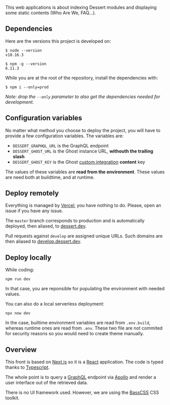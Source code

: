 
This web applications is about indexing Dessert modules and displaying some
static contents (Who Are We, FAQ...).


## Dependencies

Here are the versions this project is developed on:

```
$ node --version
v10.16.3

$ npm -g --version
6.11.3
```

While you are at the root of the repository, install the dependencies with:

```
$ npm i --only=prod
```

*Note: drop the `--only` parameter to also get the dependencies needed for
development.*


## Configuration variables

No matter what method you choose to deploy the project, you will have to
provide a few configuration variables. The variables are:

* `DESSERT_GRAPHQL_URL` is the GraphQL endpoint
* `DESSERT_GHOST_URL` is the Ghost instance URL, **withouth the trailing slash**
* `DESSERT_GHOST_KEY` is the Ghost
  [custom integration](https://ghost.org/integrations/custom-integrations/)
  **content** key

The values of these variables are **read from the environment**. These values
are need both at buildtime, and at runtime.


## Deploy remotely

Everything is managed by [Vercel](https://vercel.com/lucas-santoni/dessert), you have
nothing to do. Please, open an issue if you have any issue.

The `master` branch corresponds to production and is automatically deployed,
then aliased, to [dessert.dev](https://dessert.dev/).

Pull requests against `develop` are assigned unique URLs. Such domains
are then aliased to [develop.dessert.dev](https://develop.dessert.dev/).


## Deploy locally

While coding:

```
npm run dev
```

In that case, you are reponsible for populating the environment with needed
values.

You can also do a local serverless deployment:

```
npx now dev
```

In the case, builtime environment variables are read from `.env.build`, whereas
runtime ones are read from `.env`. These two file are not commited for security
reasons so you would need to create theme manually.


## Overview

This front is based on [Next.js](https://nextjs.org/) so it is a
[React](https://fr.reactjs.org/) application. The code is typed thanks to
[Typescript](https://www.typescriptlang.org/).

The whole point is to query a [GraphQL](https://graphql.org/) endpoint
via [Apollo](https://www.apollographql.com/) and render a user interface
out of the retrieved data.

There is no UI framework used. However, we are using the
[BassCSS](https://basscss.com/) CSS toolkit.
